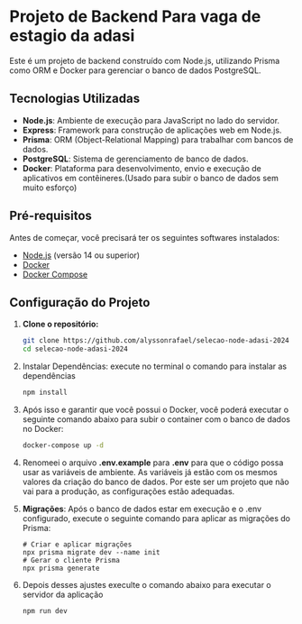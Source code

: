 # Projeto de Backend Para vaga de estagio da adasi

Este é um projeto de backend construído com Node.js, utilizando Prisma como ORM e Docker para gerenciar o banco de dados PostgreSQL.

## Tecnologias Utilizadas

- **Node.js**: Ambiente de execução para JavaScript no lado do servidor.
- **Express**: Framework para construção de aplicações web em Node.js.
- **Prisma**: ORM (Object-Relational Mapping) para trabalhar com bancos de dados.
- **PostgreSQL**: Sistema de gerenciamento de banco de dados.
- **Docker**: Plataforma para desenvolvimento, envio e execução de aplicativos em contêineres.(Usado para subir o banco de dados sem muito esforço)

## Pré-requisitos

Antes de começar, você precisará ter os seguintes softwares instalados:

- [Node.js](https://nodejs.org/) (versão 14 ou superior)
- [Docker](https://www.docker.com/get-started)
- [Docker Compose](https://docs.docker.com/compose/)

## Configuração do Projeto

1. **Clone o repositório:**

   ```bash
   git clone https://github.com/alyssonrafael/selecao-node-adasi-2024
   cd selecao-node-adasi-2024

   ```
2. Instalar Dependências: execute no terminal o comando para instalar as dependências

   ```bash
   npm install
   ```
3. Após isso e garantir que você possui o Docker, você poderá executar o seguinte comando abaixo para subir o container com o banco de dados no Docker:

   ```bash
   docker-compose up -d
   ```
4. Renomeei o arquivo **.env.example** para **.env** para que o código possa usar as variáveis de ambiente. As variáveis já estão com os mesmos valores da criação do banco de dados. Por este ser um projeto que não vai para a produção, as configurações estão adequadas.
5. **Migrações**: Após o banco de dados estar em execução e o .env configurado, execute o seguinte comando para aplicar as migrações do Prisma:

   ```
   # Criar e aplicar migrações
   npx prisma migrate dev --name init
   # Gerar o cliente Prisma
   npx prisma generate
   ```
6. Depois desses ajustes execulte o comando abaixo para executar o servidor da aplicação

   ```
   npm run dev
   ```
